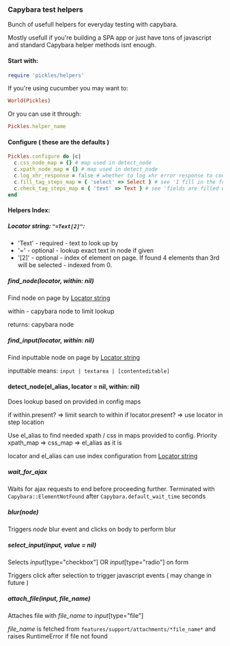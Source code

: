 ### Capybara test helpers

Bunch of usefull helpers for everyday testing with capybara.

Mostly usefull if you're building a SPA app or just have tons of javascript and standard Capybara helper methods isnt enough.

#### Start with:
 ```rb
 require 'pickles/helpers'
 ```

 If you're using cucumber you may want to:
 ```rb
 World(Pickles)
 ```

 Or you can use it through:
 ```rb
 Pickles.helper_name
 ```

#### Configure ( these are the defaults )

```rb
Pickles.configure do |c|
  c.css_node_map = {} # map used in detect_node
  c.xpath_node_map = {} # map used in detect_node
  c.log_xhr_response = false # whether to log xhr error response to console, configure output to cucumber console to get the error message
  c.fill_tag_steps_map = { 'select' => Select } # see 'I fill in the following' step
  c.check_tag_steps_map = { 'text' => Text } # see 'fields are filled with' step
end
```

#### Helpers Index:

#####  Locator string: `"=Text[2]"`:
  + 'Text' - required - text to look up by
  + '='    - optional - lookup exact text in node if given
  + '[2]'  - optional - index of element on page. If found 4 elements than 3rd will be selected - indexed from 0. 

##### find_node(locator, within: nil)
  
  Find node on page by [Locator string](#locator-string-text2-)

  within - capybara node to limit lookup

  returns: capybara node

##### find_input(locator, within: nil)

  Find inputtable node on page by [Locator string](#locator-string-text2-)

  inputtable means: `input | textarea | [contenteditable]`

#### detect_node(el_alias, locator = nil, within: nil)

  Does lookup based on provided in config maps

  if within.present? => limit search to within
  if locator.present? => use locator in step location

  Use el_alias to find needed xpath / css in maps provided to config.
  Priority xpath_map => css_map => el_alias as it is

  locator and el_alias can use index configuration from [Locator string](#locator-string-text2-)

##### wait_for_ajax
  
  Waits for ajax requests to end before proceeding further.
  Terminated with `Capybara::ElementNotFound` after `Capybara.default_wait_time` seconds

##### blur(node)
  
  Triggers *node* blur event and clicks on body to perform blur

##### select_input(input, value = nil)

  Selects *input*[type="checkbox"] OR *input*[type="radio"] on form

  Triggers click after selection to trigger javascript events ( may change in future )

##### attach_file(input, file_name)

  Attaches file with *file_name* to *input*[type="file"]

  *file_name* is fetched from `features/support/attachments/*file_name*` and raises RuntimeError if file not found
